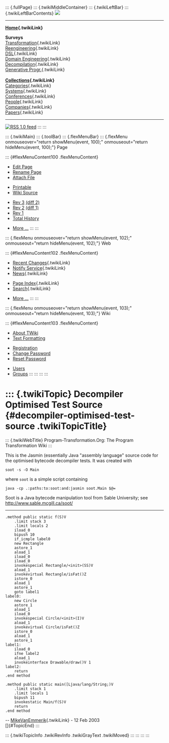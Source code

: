 ::: {.fullPage}
::: {.twikiMiddleContainer}
::: {.twikiLeftBar}
::: {.twikiLeftBarContents}
![](../pub/transformation.gif)

------------------------------------------------------------------------

**[Home](WebHome){.twikiLink}**

**Surveys**\
[Transformation](ProgramTransformation){.twikiLink}\
[Reengineering](ReengineeringWiki){.twikiLink}\
[DSL](DomainSpecificLanguages){.twikiLink}\
[Domain Engineering](DomainEngineering){.twikiLink}\
[Decompilation](DeCompilation){.twikiLink}\
[Generative Progr.](GenerativeProgrammingWiki){.twikiLink}\
\
**[Collections](CategoryCollection){.twikiLink}**\
[Categories](CategoryCategory){.twikiLink}\
[Systems](TransformationSystems){.twikiLink}\
[Conferences](TransformationConferences){.twikiLink}\
[People](TransformationPeople){.twikiLink}\
[Companies](TransformationCompanies){.twikiLink}\
[Papers](CategoryPaper){.twikiLink}

------------------------------------------------------------------------

[![](../pub/rss.gif "RSS 1.0 feed")](WebRss@skin=rss)
:::
:::

::: {.twikiMain}
::: {.toolBar}
::: {.flexMenuBar}
::: {.flexMenu onmouseover="return showMenu(event, 100);" onmouseout="return hideMenu(event, 100);"}
Page

::: {#flexMenuContent100 .flexMenuContent}
-   [Edit
    Page](http://www.program-transformation.org/edit/Transform/DecompilerOptimisedTestSource?t=1536826466)
-   [Rename
    Page](http://www.program-transformation.org/rename/Transform/DecompilerOptimisedTestSource)
-   [Attach
    File](http://www.program-transformation.org/attach/Transform/DecompilerOptimisedTestSource)

<!-- -->

-   [Printable](http://www.program-transformation.org/view/Transform/DecompilerOptimisedTestSource?skin=print.pattern)
-   [Wiki
    Source](http://www.program-transformation.org/view/Transform/DecompilerOptimisedTestSource?skin=text&raw=on&contenttype=text/plain)

<!-- -->

-   [Rev
    3](http://www.program-transformation.org/view/Transform/DecompilerOptimisedTestSource?rev=1.3)
    [(diff 2)](http://www.program-transformation.org/rdiff/Transform/DecompilerOptimisedTestSource?rev1=1.3&rev2=1.2)
-   [Rev
    2](http://www.program-transformation.org/view/Transform/DecompilerOptimisedTestSource?rev=1.2)
    [(diff 1)](http://www.program-transformation.org/rdiff/Transform/DecompilerOptimisedTestSource?rev1=1.2&rev2=1.1)
-   [Rev
    1](http://www.program-transformation.org/view/Transform/DecompilerOptimisedTestSource?rev=1.1)
-   [Total
    History](http://www.program-transformation.org/rdiff/Transform/DecompilerOptimisedTestSource)

<!-- -->

-   [More
    \...](http://www.program-transformation.org/oops/Transform/DecompilerOptimisedTestSource?template=oopsmore&param1=1.3&param2=1.3)
:::
:::

::: {.flexMenu onmouseover="return showMenu(event, 102);" onmouseout="return hideMenu(event, 102);"}
Web

::: {#flexMenuContent102 .flexMenuContent}
-   [Recent Changes](WebChanges){.twikiLink}
-   [Notify Service](WebNotify){.twikiLink}
-   [News](WebNews){.twikiLink}

<!-- -->

-   [Page Index](WebIndex){.twikiLink}
-   [Search](WebSearch){.twikiLink}

<!-- -->

-   [More
    \...](http://www.program-transformation.org/oops/Transform/DecompilerOptimisedTestSource?template=oopsmore&param1=1.3&param2=1.3)
:::
:::

::: {.flexMenu onmouseover="return showMenu(event, 103);" onmouseout="return hideMenu(event, 103);"}
Wiki

::: {#flexMenuContent103 .flexMenuContent}
-   [About
    TWiki](http://www.program-transformation.org/view/TWiki/WebHome)
-   [Text
    Formatting](http://www.program-transformation.org/view/TWiki/TextFormattingRules)

<!-- -->

-   [Registration](http://www.program-transformation.org/view/TWiki/TWikiRegistration)
-   [Change
    Password](http://www.program-transformation.org/view/TWiki/ChangePassword)
-   [Reset
    Password](http://www.program-transformation.org/view/TWiki/ResetPassword)

<!-- -->

-   [Users](http://www.program-transformation.org/view/Main/TWikiUsers)
-   [Groups](http://www.program-transformation.org/view/Main/TWikiGroups)
:::
:::
:::
:::

::: {.twikiTopic}
Decompiler Optimised Test Source {#decompiler-optimised-test-source .twikiTopicTitle}
================================

::: {.twikiWebTitle}
Program-Transformation.Org: The Program Transformation Wiki
:::

This is the Jasmin (essentially Java \"assembly language\" source code
for the optimised bytecode decompiler tests. It was created with

    soot -s -O Main

where `soot` is a simple script containing

    java -cp .:paths:to:soot:and:jasmin soot.Main $@=

Soot is a Java bytecode manipulation tool from Sable University; see
<http://www.sable.mcgill.ca/soot/>

------------------------------------------------------------------------

    .method public static f(S)V
        .limit stack 3
        .limit locals 2
        iload_0
        bipush 10
        if_icmple label0
        new Rectangle
        astore_1
        aload_1
        iload_0
        iload_0
        invokespecial Rectangle/<init>(SS)V
        aload_1
        invokevirtual Rectangle/isFat()Z
        istore_0
        aload_1
        astore_1
        goto label1
    label0:
        new Circle
        astore_1
        aload_1
        iload_0
        invokespecial Circle/<init>(I)V
        aload_1
        invokevirtual Circle/isFat()Z
        istore_0
        aload_1
        astore_1
    label1:
        iload_0
        ifne label2
        aload_1
        invokeinterface Drawable/draw()V 1
    label2:
        return
    .end method

    .method public static main([Ljava/lang/String;)V
        .limit stack 1
        .limit locals 1
        bipush 11
        invokestatic Main/f(S)V
        return
    .end method

\-- [MikeVanEmmerik](../Main/MikeVanEmmerik){.twikiLink} - 12 Feb 2003\
[]{#TopicEnd}
:::

::: {.twikiTopicInfo .twikiRevInfo .twikiGrayText .twikiMoved}
:::
:::
:::
:::
